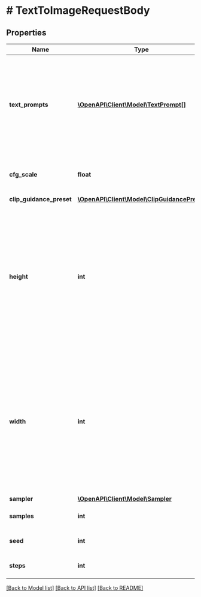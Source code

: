 # # TextToImageRequestBody

## Properties

Name | Type | Description | Notes
------------ | ------------- | ------------- | -------------
**text_prompts** | [**\OpenAPI\Client\Model\TextPrompt[]**](TextPrompt.md) | An array of text prompts to use for generation.  Given a text prompt with the text &#x60;A lighthouse on a cliff&#x60; and a weight of &#x60;0.5&#x60;, it would be represented as:  &lt;pre&gt; \&quot;text_prompts\&quot;: [   {     \&quot;text\&quot;: \&quot;A lighthouse on a cliff\&quot;,     \&quot;weight\&quot;: 0.5   } ] &lt;/pre&gt; |
**cfg_scale** | **float** | How strictly the diffusion process adheres to the prompt text (higher values keep your image closer to your prompt) | [optional] [default to 7]
**clip_guidance_preset** | [**\OpenAPI\Client\Model\ClipGuidancePreset**](ClipGuidancePreset.md) |  | [optional]
**height** | **int** | Height of the image in pixels.  Must be in increments of 64 and pass the following validation: - For 768 engines: &lt;span style&#x3D;&#39;display: flex; justify-content: flex-start; gap:8px&#39;&gt;589,824 &lt;span&gt;≤&lt;/span&gt; &#x60;height * width&#x60; &lt;span&gt;≤&lt;/span&gt; 1,048,576&lt;/span&gt; - All other engines: &lt;span style&#x3D;&#39;display: flex; justify-content: flex-start; gap:8px&#39;&gt;262,144 &lt;span&gt;≤&lt;/span&gt; &#x60;height * width&#x60; &lt;span&gt;≤&lt;/span&gt; 1,048,576&lt;/span&gt; | [optional] [default to 512]
**width** | **int** | Width of the image in pixels.  Must be in increments of 64 and pass the following validation: - For 768 engines: &lt;span style&#x3D;&#39;display: flex; justify-content: flex-start; gap:8px&#39;&gt;589,824 &lt;span&gt;≤&lt;/span&gt; &#x60;height * width&#x60; &lt;span&gt;≤&lt;/span&gt; 1,048,576&lt;/span&gt; - All other engines: &lt;span style&#x3D;&#39;display: flex; justify-content: flex-start; gap:8px&#39;&gt;262,144 &lt;span&gt;≤&lt;/span&gt; &#x60;height * width&#x60; &lt;span&gt;≤&lt;/span&gt; 1,048,576&lt;/span&gt; | [optional] [default to 512]
**sampler** | [**\OpenAPI\Client\Model\Sampler**](Sampler.md) |  | [optional]
**samples** | **int** | Number of images to generate | [optional] [default to 1]
**seed** | **int** | Random noise seed (omit this option or use &#x60;0&#x60; for a random seed) | [optional] [default to 0]
**steps** | **int** | Number of diffusion steps to run | [optional] [default to 50]

[[Back to Model list]](../../README.md#models) [[Back to API list]](../../README.md#endpoints) [[Back to README]](../../README.md)
